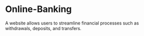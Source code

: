 # Online-Banking
A website allows users to streamline financial processes such as withdrawals, deposits, and transfers.
